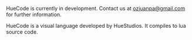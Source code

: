 HueCode is currently in development. Contact us at ozjuanpa@gmail.com for further information.

HueCode is a visual language developed by HueStudios.
It compiles to lua source code.
